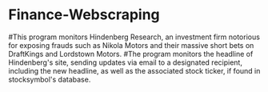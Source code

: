 # Finance-Webscraping
#This program monitors Hindenberg Research, an investment firm notorious for exposing frauds such as Nikola Motors and their massive short bets on DraftKings and Lordstown Motors.
#The program monitors the headline of Hindenberg's site, sending updates via email to a designated recipient, including the new headline, as well as the associated stock ticker, if found in stocksymbol's database.
